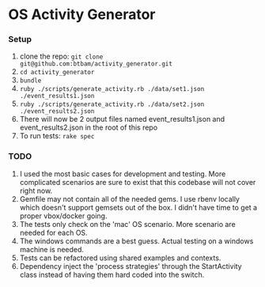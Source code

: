 # OS Activity Generator

### Setup
1. clone the repo: `git clone git@github.com:btbam/activity_generator.git`
2. `cd activity_generator`
3. `bundle`
3. `ruby ./scripts/generate_activity.rb ./data/set1.json ./event_results1.json`
4. `ruby ./scripts/generate_activity.rb ./data/set2.json ./event_results2.json`
5. There will now be 2 output files named event_results1.json and event_results2.json in the root of this repo
6. To run tests: `rake spec`


### TODO
1. I used the most basic cases for development and testing.  More complicated scenarios are sure to exist that this codebase will not cover right now.
2. Gemfile may not contain all of the needed gems. I use rbenv locally which doesn't support gemsets out of the box.  I didn't have time to get a proper vbox/docker going.
3. The tests only check on the 'mac' OS scenario.  More scenario are needed for each OS.
4. The windows commands are a best guess.  Actual testing on a windows machine is needed.
5. Tests can be refactored using shared examples and contexts.
6. Dependency inject the 'process strategies' through the StartActivity class instead of having them hard coded into the switch.
